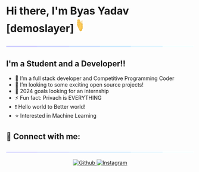# Hi there, I'm Byas Yadav [demoslayer] <img src="https://raw.githubusercontent.com/ABSphreak/ABSphreak/master/gifs/Hi.gif" height="40px" width="20px">
<img src="https://github.com/MLX15/MLX15/blob/master/a.gif"></a>


## I'm a Student and a Developer!!
- 🌱 I’m a full stack developer and Competitive Programming Coder
- 👯 I’m looking to some exciting open source projects!
- 🥅 2024 goals looking for an internship
- ⚡ Fun fact: Privach is EVERYTHING
- :exclamation: Hello world to Better world!
- :star: Interested in Machine Learning

## 💬 Connect with me:
<img src="https://github.com/MLX15/MLX15/blob/master/a.gif"></a>
<p align="center">
<a href="https://github.com/demoslayer">
<img src="https://www.vectorlogo.zone/logos/github/github-tile.svg" alt="Github" height="30" width="30">
</a>
  
  <a href="https://instagram.com/mr_happy_sh">
   <img src="https://www.vectorlogo.zone/logos/instagram/instagram-icon.svg" alt="Instagram" height="30" width="30">
</a>
  
  </p>
